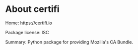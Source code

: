 About certifi
=============

Home: https://certifi.io

Package license: ISC

Summary: Python package for providing Mozilla's CA Bundle.
